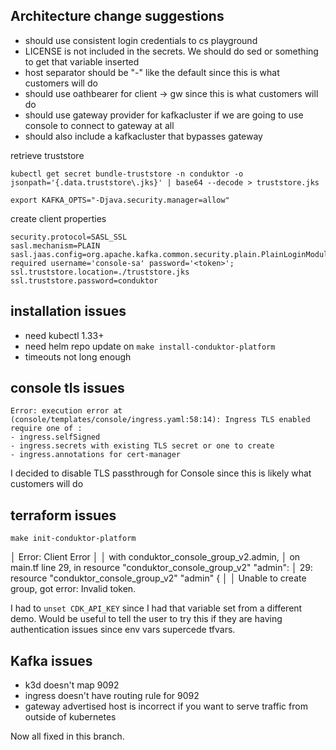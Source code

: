 ## Architecture change suggestions
- should use consistent login credentials to cs playground
- LICENSE is not included in the secrets. We should do sed or something to get that variable inserted
- host separator should be "-" like the default since this is what customers will do
- should use oathbearer for client -> gw since this is what customers will do
- should use gateway provider for kafkacluster if we are going to use console to connect to gateway at all
- should also include a kafkacluster that bypasses gateway

retrieve truststore
```
kubectl get secret bundle-truststore -n conduktor -o jsonpath='{.data.truststore\.jks}' | base64 --decode > truststore.jks
```

```
export KAFKA_OPTS="-Djava.security.manager=allow"
```

create client properties
```
security.protocol=SASL_SSL
sasl.mechanism=PLAIN
sasl.jaas.config=org.apache.kafka.common.security.plain.PlainLoginModule required username='console-sa' password='<token>';
ssl.truststore.location=./truststore.jks
ssl.truststore.password=conduktor
```

## installation issues

- need kubectl 1.33+
- need helm repo update on `make install-conduktor-platform`
- timeouts not long enough

## console tls issues
```
Error: execution error at (console/templates/console/ingress.yaml:58:14): Ingress TLS enabled require one of : 
- ingress.selfSigned 
- ingress.secrets with existing TLS secret or one to create 
- ingress.annotations for cert-manager
```

I decided to disable TLS passthrough for Console since this is likely what customers will do

## terraform issues

```
make init-conduktor-platform
```

│ Error: Client Error
│ 
│   with conduktor_console_group_v2.admin,
│   on main.tf line 29, in resource "conduktor_console_group_v2" "admin":
│   29: resource "conduktor_console_group_v2" "admin" {
│ 
│ Unable to create group, got error: Invalid token.

I had to `unset CDK_API_KEY` since I had that variable set from a different demo.
Would be useful to tell the user to try this if they are having authentication issues since env vars supercede tfvars.

## Kafka issues

- k3d doesn't map 9092
- ingress doesn't have routing rule for 9092
- gateway advertised host is incorrect if you want to serve traffic from outside of kubernetes

Now all fixed in this branch.